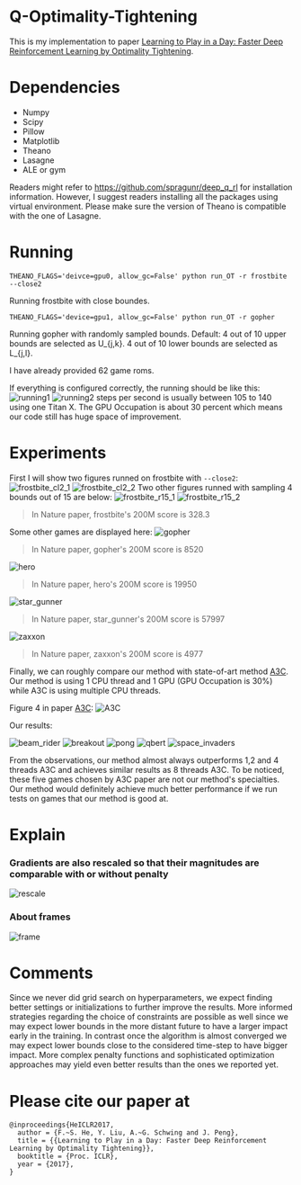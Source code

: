# Q-Optimality-Tightening
This is my implementation to paper [Learning to Play in a Day: Faster Deep Reinforcement Learning by Optimality Tightening](https://openreview.net/pdf?id=rJ8Je4clg). 

# Dependencies
* Numpy
* Scipy
* Pillow
* Matplotlib
* Theano
* Lasagne
* ALE or gym

Readers might refer to <https://github.com/spragunr/deep_q_rl> for installation information. However, I suggest readers installing all the packages using virtual environment. Please make sure the version of Theano is compatible with the one of Lasagne.

# Running
```
THEANO_FLAGS='deivce=gpu0, allow_gc=False' python run_OT -r frostbite --close2
```
Running frostbite with close boundes.

```
THEANO_FLAGS='device=gpu1, allow_gc=False' python run_OT -r gopher
```

Running gopher with randomly sampled bounds. Default: 4 out of 10 upper bounds are selected as U\_{j,k}. 4 out of 10 lower bounds are selected as L\_{j,l}.

I have already provided 62 game roms.

If everything is configured correctly, the running should be like this:
![running1]
![running2]
steps per second is usually between 105 to 140 using one Titan X. The GPU Occupation is about 30 percent which means our code still has huge space of improvement.


# Experiments
First I will show two figures runned on frostbite with ```--close2```:
![frostbite_cl2_1]
![frostbite_cl2_2]
Two other figures runned with sampling 4 bounds out of 15 are below:
![frostbite_r15_1]
![frostbite_r15_2]
> In Nature paper, frostbite's 200M score is 328.3

Some other games are displayed here:
![gopher]
> In Nature paper, gopher's 200M score is 8520

![hero]
> In Nature paper, hero's 200M score is 19950

![star_gunner]
> In Nature paper, star_gunner's 200M score is 57997

![zaxxon]
> In Nature paper, zaxxon's 200M score is 4977

Finally, we can roughly compare our method with state-of-art method [A3C](https://arxiv.org/pdf/1602.01783). Our method is using 1 CPU thread and 1 GPU (GPU Occupation is 30%) while A3C is using multiple CPU threads.

Figure 4 in paper [A3C](https://arxiv.org/pdf/1602.01783):
![A3C]

Our results:

![beam_rider]
![breakout]
![pong]
![qbert]
![space_invaders]

From the observations, our method almost always outperforms 1,2 and 4 threads A3C and achieves similar results as 8 threads A3C. To be noticed, these five games chosen by A3C paper are not our method's specialties. Our method would definitely achieve much better performance if we run tests on games that our method is good at.

# Explain
### Gradients are also rescaled so that their magnitudes are comparable with or without penalty
![rescale]

### About frames
![frame]

# Comments
Since we never did grid search on hyperparameters, we expect finding better settings or initializations to further improve the results. More informed strategies regarding the choice of constraints are possible as well since we may expect lower bounds in the more distant future to have a larger impact early in the training. In contrast once the algorithm is almost converged we may expect lower bounds close to the considered time-step to have bigger impact. More complex penalty functions and sophisticated optimization approaches may yield even better results than the ones we reported yet.

# Please cite our paper at
```
@inproceedings{HeICLR2017,
  author = {F.~S. He, Y. Liu, A.~G. Schwing and J. Peng},
  title = {{Learning to Play in a Day: Faster Deep Reinforcement Learning by Optimality Tightening}},
  booktitle = {Proc. ICLR},
  year = {2017},
}
```
[running1]: figures/gopher_running.png
[running2]: figures/star_gunner_running.png
[frostbite_cl2_1]: figures/frostbite_cl2_1.png
[frostbite_cl2_2]: figures/frostbite_cl2_2.png
[frostbite_r15_1]: figures/frostbite_r15_1.png
[frostbite_r15_2]: figures/frostbite_r15_2.png
[gopher]: figures/gopher.png
[hero]: figures/hero.png
[star_gunner]: figures/star_gunner.png
[zaxxon]: figures/zaxxon.png
[A3C]: figures/a3c_fig.png
[beam_rider]: figures/beam_rider_time.png
[breakout]: figures/breakout_time.png
[pong]: figures/pong_time.png
[qbert]: figures/qbert_time.png
[space_invaders]: figures/space_invaders_time.png
[rescale]: figures/rescale.png
[frame]: figures/frame.png
